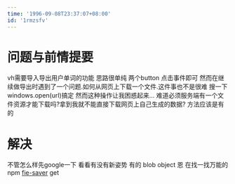 ```yaml
---
time: '1996-09-08T23:37:07+08:00'
id: '1rmzsfv'
---
```


# 问题与前情提要
vh需要导入导出用户单词的功能 思路很单纯 两个button 点击事件即可 然而在继续做导出时遇到了一个问题.如何从网页上下载一个文件.这件事也不是很难 搜一下windows.open(url)搞定 然而这种操作让我困惑起来... 难道必须服务端有一个文件资源才能下载吗?拿到我就不能直接下载网页上自己生成的数据? 方法应该是有的
# 解决
不管怎么样先google一下 看看有没有新姿势 有的 blob object 恩 在找一找万能的npm [fie-saver](https://www.npmjs.com/package/file-saver) get